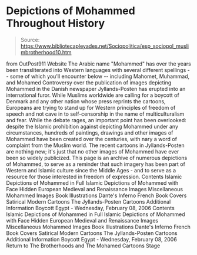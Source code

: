 # Depictions of Mohammed Throughout History

> Source: https://www.bibliotecapleyades.net/Sociopolitica/esp_sociopol_muslimbrotherhood10.htm

from OutPost911 Website
The Arabic name "Mohammed" has over the years been transliterated into Western languages with several different spellings -- some of which you'll encounter below -- including Mahomet, Muhammad, and Mohamed
Controversy over the publication of images depicting Mohammed in the Danish newspaper Jyllands-Posten has erupted into an international furor.
While Muslims worldwide are calling for a boycott of Denmark and any other nation whose press reprints the cartoons, Europeans are trying to stand up for Western principles of freedom of speech and not cave in to self-censorship in the name of multiculturalism and fear. While the debate rages, an important point has been overlooked: despite the Islamic prohibition against depicting Mohammed under any circumstances, hundreds of paintings, drawings and other images of Mohammed have been created over the centuries, with nary a word of complaint from the Muslim world. The recent cartoons in Jyllands-Posten are nothing new; it's just that no other images of Mohammed have ever been so widely publicized. This page is an archive of numerous depictions of Mohammed, to serve as a reminder that such imagery has been part of Western and Islamic culture since the Middle Ages - and to serve as a resource for those interested in freedom of expression.
Contents Islamic Depictions of Mohammed in Full Islamic Depictions of Mohammed with Face Hidden European Medieval and Renaissance Images Miscellaneous Mohammed Images Book Illustrations Dante's Inferno French Book Covers Satirical Modern Cartoons The Jyllands-Posten Cartoons Additional Information Boycott Egypt - Wednesday, February 08, 2006
Contents
Islamic Depictions of Mohammed in Full
Islamic Depictions of Mohammed with Face Hidden
European Medieval and Renaissance Images
Miscellaneous Mohammed Images
Book Illustrations
Dante's Inferno
French Book Covers
Satirical Modern Cartoons
The Jyllands-Posten Cartoons
Additional Information
Boycott Egypt - Wednesday, February 08, 2006
Return to The Brotherhoods and The Mohamed Cartoons Stage
